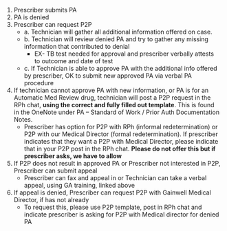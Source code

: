 1. Prescriber submits PA 
2. PA is denied 
3. Prescriber can request P2P 
   - a. Technician will gather all additional information offered on case.  
   - b. Technician will review denied PA and try to gather any missing information that contributed to denial 
     - EX- TB test needed for approval and prescriber verbally attests to outcome and date of test 
   - c. If Technician is able to approve PA with the additional info offered by prescriber, OK to submit new approved PA via verbal PA procedure  
4. If technician cannot approve PA with new information, or PA is for an Automatic Med Review drug, technician will post a P2P request in the RPh chat, **using the correct and fully filled out template**. This is found in the OneNote under PA – Standard of Work / Prior Auth Documentation Notes.  
   - Prescriber has option for P2P with RPh (informal redetermination) or P2P with our Medical Director (formal redetermination). If prescriber indicates that they want a P2P with Medical Director, please indicate that in your P2P post in the RPh chat. **Please do not offer this but if prescriber asks, we have to allow** 
5. If P2P does not result in approved PA or Prescriber not interested in P2P, Prescriber can submit appeal 
    - Prescriber can fax and appeal in or Technician can take a verbal appeal, using GA training, linked above 
6. If appeal is denied, Prescriber can request P2P with Gainwell Medical Director, if has not already 
   - To request this, please use P2P template, post in RPh chat and indicate prescriber is asking for P2P with Medical director for denied PA 
